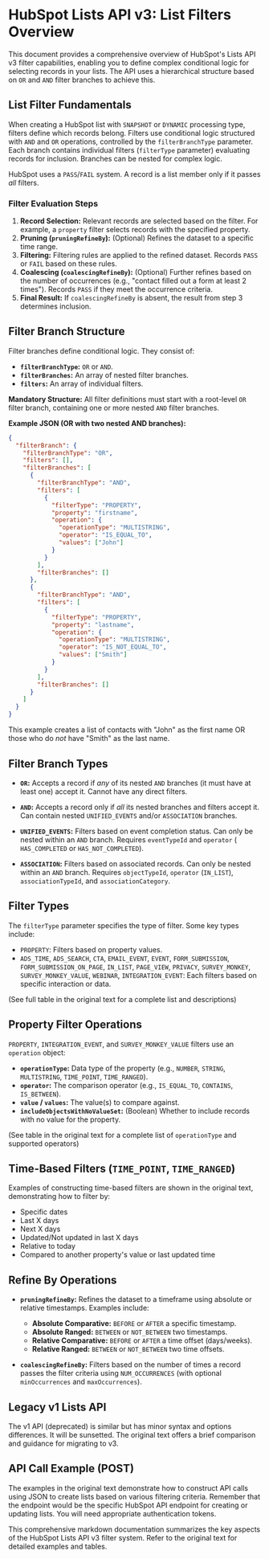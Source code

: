 # HubSpot Lists API v3: List Filters Overview

This document provides a comprehensive overview of HubSpot's Lists API v3 filter capabilities, enabling you to define complex conditional logic for selecting records in your lists.  The API uses a hierarchical structure based on `OR` and `AND` filter branches to achieve this.

## List Filter Fundamentals

When creating a HubSpot list with `SNAPSHOT` or `DYNAMIC` processing type, filters define which records belong.  Filters use conditional logic structured with `AND` and `OR` operations, controlled by the `filterBranchType` parameter.  Each branch contains individual filters (`filterType` parameter) evaluating records for inclusion.  Branches can be nested for complex logic.

HubSpot uses a `PASS`/`FAIL` system.  A record is a list member only if it passes *all* filters.

### Filter Evaluation Steps

1. **Record Selection:** Relevant records are selected based on the filter.  For example, a `property` filter selects records with the specified property.
2. **Pruning (`pruningRefineBy`):** (Optional) Refines the dataset to a specific time range.
3. **Filtering:** Filtering rules are applied to the refined dataset.  Records `PASS` or `FAIL` based on these rules.
4. **Coalescing (`coalescingRefineBy`):** (Optional) Further refines based on the number of occurrences (e.g., "contact filled out a form at least 2 times").  Records `PASS` if they meet the occurrence criteria.
5. **Final Result:** If `coalescingRefineBy` is absent, the result from step 3 determines inclusion.


## Filter Branch Structure

Filter branches define conditional logic.  They consist of:

* **`filterBranchType`:**  `OR` or `AND`.
* **`filterBranches`:**  An array of nested filter branches.
* **`filters`:** An array of individual filters.

**Mandatory Structure:** All filter definitions must start with a root-level `OR` filter branch, containing one or more nested `AND` filter branches.

**Example JSON (OR with two nested AND branches):**

```json
{
  "filterBranch": {
    "filterBranchType": "OR",
    "filters": [],
    "filterBranches": [
      {
        "filterBranchType": "AND",
        "filters": [
          {
            "filterType": "PROPERTY",
            "property": "firstname",
            "operation": {
              "operationType": "MULTISTRING",
              "operator": "IS_EQUAL_TO",
              "values": ["John"]
            }
          }
        ],
        "filterBranches": []
      },
      {
        "filterBranchType": "AND",
        "filters": [
          {
            "filterType": "PROPERTY",
            "property": "lastname",
            "operation": {
              "operationType": "MULTISTRING",
              "operator": "IS_NOT_EQUAL_TO",
              "values": ["Smith"]
            }
          }
        ],
        "filterBranches": []
      }
    ]
  }
}
```

This example creates a list of contacts with "John" as the first name OR those who do *not* have "Smith" as the last name.


## Filter Branch Types

* **`OR`:** Accepts a record if *any* of its nested `AND` branches (it must have at least one) accept it.  Cannot have any direct filters.

* **`AND`:** Accepts a record only if *all* its nested branches and filters accept it. Can contain nested `UNIFIED_EVENTS` and/or `ASSOCIATION` branches.

* **`UNIFIED_EVENTS`:**  Filters based on event completion status.  Can only be nested within an `AND` branch.  Requires `eventTypeId` and `operator` ( `HAS_COMPLETED` or `HAS_NOT_COMPLETED`).

* **`ASSOCIATION`:** Filters based on associated records.  Can only be nested within an `AND` branch. Requires `objectTypeId`, `operator` (`IN_LIST`), `associationTypeId`, and `associationCategory`.


## Filter Types

The `filterType` parameter specifies the type of filter.  Some key types include:

* `PROPERTY`: Filters based on property values.
* `ADS_TIME`, `ADS_SEARCH`, `CTA`, `EMAIL_EVENT`, `EVENT`, `FORM_SUBMISSION`, `FORM_SUBMISSION_ON_PAGE`, `IN_LIST`, `PAGE_VIEW`, `PRIVACY`, `SURVEY_MONKEY`, `SURVEY_MONKEY_VALUE`, `WEBINAR`, `INTEGRATION_EVENT`:  Each filters based on specific interaction or data.

(See full table in the original text for a complete list and descriptions)


## Property Filter Operations

`PROPERTY`, `INTEGRATION_EVENT`, and `SURVEY_MONKEY_VALUE` filters use an `operation` object:

* **`operationType`:**  Data type of the property (e.g., `NUMBER`, `STRING`, `MULTISTRING`, `TIME_POINT`, `TIME_RANGED`).
* **`operator`:**  The comparison operator (e.g., `IS_EQUAL_TO`, `CONTAINS`, `IS_BETWEEN`).
* **`value` / `values`:** The value(s) to compare against.
* **`includeObjectsWithNoValueSet`:** (Boolean) Whether to include records with no value for the property.

(See table in the original text for a complete list of `operationType` and supported operators)


## Time-Based Filters (`TIME_POINT`, `TIME_RANGED`)

Examples of constructing time-based filters are shown in the original text, demonstrating how to filter by:

* Specific dates
* Last X days
* Next X days
* Updated/Not updated in last X days
* Relative to today
* Compared to another property's value or last updated time


## Refine By Operations

* **`pruningRefineBy`:** Refines the dataset to a timeframe using absolute or relative timestamps.  Examples include:
    * **Absolute Comparative:**  `BEFORE` or `AFTER` a specific timestamp.
    * **Absolute Ranged:** `BETWEEN` or `NOT_BETWEEN` two timestamps.
    * **Relative Comparative:** `BEFORE` or `AFTER` a time offset (days/weeks).
    * **Relative Ranged:** `BETWEEN` or `NOT_BETWEEN` two time offsets.

* **`coalescingRefineBy`:**  Filters based on the number of times a record passes the filter criteria using `NUM_OCCURRENCES` (with optional `minOccurrences` and `maxOccurrences`).


## Legacy v1 Lists API

The v1 API (deprecated) is similar but has minor syntax and options differences.  It will be sunsetted.  The original text offers a brief comparison and guidance for migrating to v3.


## API Call Example (POST)

The examples in the original text demonstrate how to construct API calls using JSON to create lists based on various filtering criteria.  Remember that the endpoint would be the specific HubSpot API endpoint for creating or updating lists.  You will need appropriate authentication tokens.

This comprehensive markdown documentation summarizes the key aspects of the HubSpot Lists API v3 filter system. Refer to the original text for detailed examples and tables.
